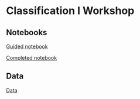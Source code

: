 
# Classification I Workshop

## Notebooks

[Guided notebook](classification_resampling_guided.ipynb)

[Completed notebook](classification_resampling_completed.ipynb)

## Data

[Data](churn.csv)
